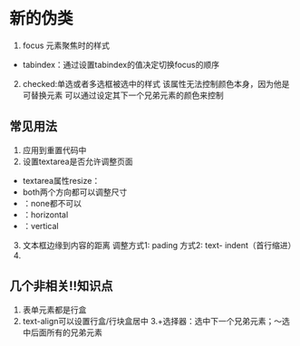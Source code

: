# 新的伪类
1. focus
元素聚焦时的样式
- tabindex：通过设置tabindex的值决定切换focus的顺序
2. checked:单选或者多选框被选中的样式
该属性无法控制颜色本身，因为他是可替换元素
可以通过设定其下一个兄弟元素的颜色来控制
## 常见用法
1. 应用到重置代码中
2. 设置textarea是否允许调整页面
- textarea属性resize：
- both两个方向都可以调整尺寸
- ：none都不可以
- ：horizontal
- ：vertical
3. 文本框边缘到内容的距离
调整方式1:
pading
方式2:
text- indent（首行缩进）
4. 

## 几个非相关‼️知识点
1. 表单元素都是行盒
2. text-align可以设置行盒/行块盒居中
3.+选择器：选中下一个兄弟元素；～选中后面所有的兄弟元素